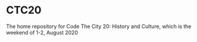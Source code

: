 # CTC20
The home repository for Code The City 20: History and Culture, which is the weekend of 1-2, August 2020
